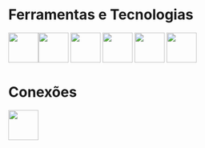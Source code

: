 # Ferramentas e Tecnologias
  <img src="https://cdn.jsdelivr.net/gh/devicons/devicon/icons/html5/html5-original.svg" width="60" height="60"/><img src="https://cdn.jsdelivr.net/gh/devicons/devicon/icons/css3/css3-original.svg" width="60" height="60"/>
  <img src="https://cdn.jsdelivr.net/gh/devicons/devicon/icons/javascript/javascript-plain.svg" width="60" height="60"/>
  <img src="https://cdn.jsdelivr.net/gh/devicons/devicon/icons/react/react-original.svg" width="60" height="60"/>
  <img src="https://cdn.jsdelivr.net/gh/devicons/devicon/icons/java/java-original-wordmark.svg" width="60" height="60"/> 
  <img src="https://cdn.jsdelivr.net/gh/devicons/devicon/icons/csharp/csharp-original.svg" width="60" height="60"/>
  
  # Conexões
  
  <a href="https://www.linkedin.com/in/lp-bzr/"><img src="https://cdn.jsdelivr.net/gh/devicons/devicon/icons/linkedin/linkedin-original.svg" width="60" height="60"/></a>
  
